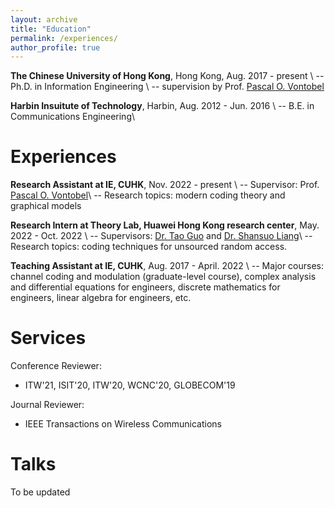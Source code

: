 ```yaml
---
layout: archive
title: "Education"
permalink: /experiences/
author_profile: true
---
```


**The Chinese University of Hong Kong**, Hong Kong, Aug. 2017 - present \\
-- Ph.D. in Information Engineering \\
-- supervision by Prof. [Pascal O. Vontobel](https://sites.google.com/site/pascalvontobel/)


**Harbin Insuitute of Technology**, Harbin, Aug. 2012 - Jun. 2016 \\
-- B.E. in Communications Engineering\\
<br />

Experiences
=====
**Research Assistant at IE, CUHK**, Nov. 2022 - present \\
-- Supervisor: Prof. [Pascal O. Vontobel](https://sites.google.com/site/pascalvontobel/)\\
-- Research topics: modern coding theory and graphical models

**Research Intern at Theory Lab, Huawei Hong Kong research center**, May. 2022 - Oct. 2022 \\
-- Supervisors: [Dr. Tao Guo](https://cyber.seu.edu.cn/gt/list.htm) and [Dr. Shansuo Liang](https://www.linkedin.com/in/shansuo-liang-386b84aa/?originalSubdomain=hk)\\
-- Research topics: coding techniques for unsourced random access.

**Teaching Assistant at IE, CUHK**, Aug. 2017 - April. 2022 \\
-- Major courses: channel coding and modulation (graduate-level course), complex analysis and differential equations for engineers, discrete mathematics for engineers, linear algebra for engineers, etc.

Services
=====
Conference Reviewer: 
* ITW'21, ISIT'20, ITW'20, WCNC'20, GLOBECOM'19
<!-- * ICLR’20, KDD’20, CIKM’20, WSDM’21 (External) -->

Journal Reviewer: 
* IEEE Transactions on Wireless Communications
<!-- * Digital Signal Processing  -->
<!-- * IEEE Communications Letter -->
<!-- * IEEE Wireless Communications Letter -->
<!-- * EURASIP Journal on Wireless Communications and Networking  -->


Talks
=====
To be updated
<!-- * Jun, 2022: I gave an invited talk on Fairness in Graph at Visa Research Intern Seminar. -->
<!-- * Jun, 2022: I gave an invited talk at [AI-Time](http://www.aitime.cn/). -->